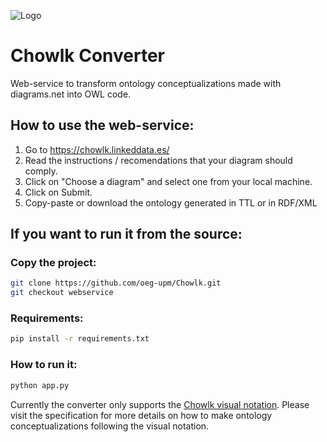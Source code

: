 ![Logo](https://github.com/oeg-upm/Chowlk/blob/webservice/static/resources/logo.png)

# Chowlk Converter
Web-service to transform ontology conceptualizations made with diagrams.net into OWL code.

## How to use the web-service:

1. Go to https://chowlk.linkeddata.es/
2. Read the instructions / recomendations that your diagram should comply.
3. Click on "Choose a diagram" and select one from your local machine.
4. Click on Submit.
5. Copy-paste or download the ontology generated in TTL or in RDF/XML

## If you want to run it from the source:

### Copy the project:
```bash
git clone https://github.com/oeg-upm/Chowlk.git
git checkout webservice
```

### Requirements:
```bash
pip install -r requirements.txt
```

### How to run it:
```bash
python app.py
```

Currently the converter only supports the <a href="https://chowlk.linkeddata.es/chowlk_spec">Chowlk visual notation</a>. Please visit the specification for more details on how to make ontology conceptualizations following the visual notation.
